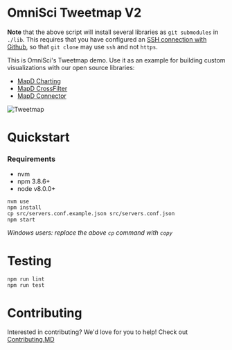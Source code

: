 # OmniSci Tweetmap V2


**Note** that the above script will install several libraries as `git submodules` in `./lib`. This requires that you have configured an [SSH connection with Github](https://help.github.com/articles/testing-your-ssh-connection/), so that `git clone` may use `ssh` and not `https`.


This is OmniSci's Tweetmap demo. Use it as an example for building custom visualizations with our open source libraries:
* [MapD Charting](https://github.com/mapd/mapd-charting)
* [MapD CrossFilter](https://github.com/mapd/mapd-crossfilter)
* [MapD Connector](https://github.com/mapd/mapd-connector)

![Tweetmap](https://user-images.githubusercontent.com/14284310/59373385-8ebc9a80-8d17-11e9-9e27-e06b1019e19e.png)
# Quickstart
### Requirements
* nvm
* npm 3.8.6+
* node v8.0.0+
```
nvm use
npm install
cp src/servers.conf.example.json src/servers.conf.json
npm start
```
*Windows users: replace the above `cp` command with `copy`*

# Testing
```
npm run lint
npm run test
```
# Contributing
Interested in contributing? We'd love for you to help! Check out [Contributing.MD](.github/CONTRIBUTING.md)

